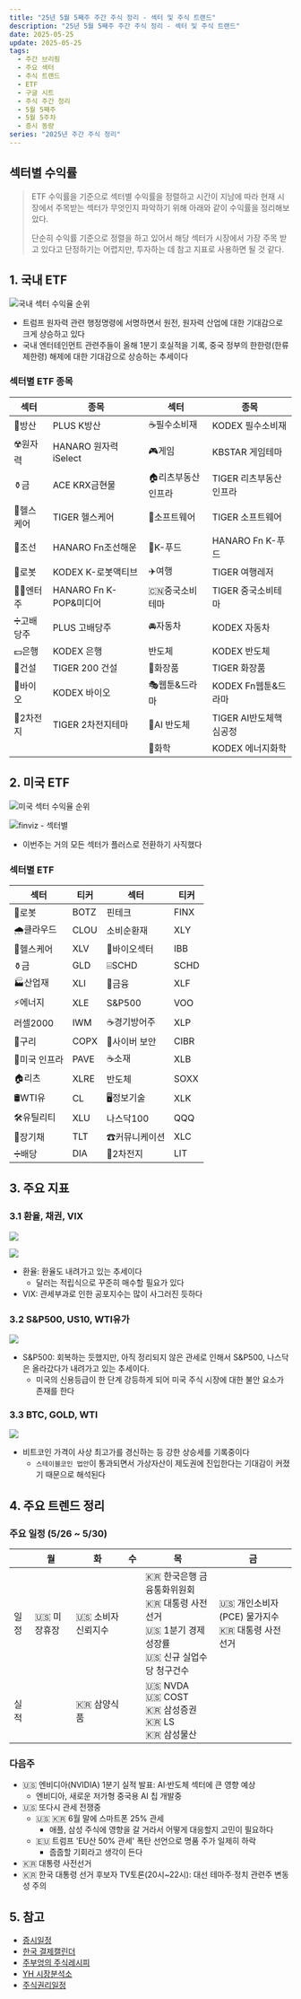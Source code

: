```yaml
---
title: "25년 5월 5째주 주간 주식 정리 - 섹터 및 주식 트랜드"
description: "25년 5월 5째주 주간 주식 정리 - 섹터 및 주식 트랜드"
date: 2025-05-25
update: 2025-05-25
tags:
  - 주간 브리핑
  - 주요 섹터
  - 주식 트랜드
  - ETF
  - 구글 시트
  - 주식 주간 정리
  - 5월 5째주
  - 5월 5주차
  - 증시 동량
series: "2025년 주간 주식 정리"
---
```


## 섹터별 수익률

> ETF 수익률을 기준으로 섹터별 수익률을 정렬하고 시간이 지남에 따라 현재 시장에서 주목받는 섹터가 무엇인지 파악하기 위해 아래와 같이 수익률을 정리해보았다.
>
> 단순히 수익률 기준으로 정렬을 하고 있어서 해당 섹터가 시장에서 가장 주목 받고 있다고 단정하기는 어렵지만, 투자하는 데 참고 지표로 사용하면 될 것 같다.

## 1. 국내 ETF

![국내 섹터 수익율 순위](image-domestic-1.png)


- 트럼프 원자력 관련 행정명령에 서명하면서 원전, 원자력 산업에 대한 기대감으로 크게 상승하고 있다
- 국내 엔터테인먼트 관련주들이 올해 1분기 호실적을 기록, 중국 정부의 한한령(한류 제한령) 해제에 대한 기대감으로 상승하는 추세이다

### 섹터별 ETF 종목

| **섹터** | **종목**               | **섹터**      | **종목**              |
| ---------- | ---------------------- | ----------------- | ---------------------- |
| 🔫방산      | PLUS K방산             | ☕️필수소비재       | KODEX 필수소비재       |
| ☢️원자력    | HANARO 원자력iSelect   | 🎮게임             | KBSTAR 게임테마        |
| ⚱️금        | ACE KRX금현물          | 🏠리츠부동산인프라 | TIGER 리츠부동산인프라 |
| 🏥헬스케어  | TIGER 헬스케어         | 💾소프트웨어       | TIGER 소프트웨어       |
| 🚢조선      | HANARO Fn조선해운      | 🍕K-푸드           | HANARO Fn K-푸드       |
| 🤖로봇      | KODEX K-로봇액티브     | ✈️여행             | TIGER 여행레저         |
| 👩‍🎤엔터주   | HANARO Fn K-POP&미디어 | 🇨🇳중국소비테마    | TIGER 중국소비테마     |
| ➗고배당주  | PLUS 고배당주          | 🚘자동차           | KODEX 자동차           |
| 💵은행      | KODEX 은행             | 반도체            | KODEX 반도체           |
| 🚧건설      | TIGER 200 건설         | 💄화장품           | TIGER 화장품           |
| 🧬바이오    | KODEX 바이오           | 🎭웹툰&드라마      | KODEX Fn웹툰&드라마    |
| 🪫2차전지   | TIGER 2차전지테마      | 🤖AI 반도체        | TIGER AI반도체핵심공정 |
|            |                        | 🧪화학             | KODEX 에너지화학       |

## 2. 미국 ETF

![미국 섹터 수익율 순위](image-oversee-1.png)

![finviz - 섹터별](image-finviz.png)

- 이번주는 거의 모든 섹터가 플러스로 전환하기 사직했다

### 섹터별 ETF

| 섹터         | **티커** | **섹터**      | **티커** |
| ------------ | -------- | ------------- | -------- |
| 🤖로봇        | BOTZ     | 핀테크        | FINX     |
| 🌧️클라우드    | CLOU     | 소비순환재    | XLY      |
| 🏥헬스케어    | XLV      | 🧬바이오섹터   | IBB      |
| ⚱️금          | GLD      | ⌹SCHD         | SCHD     |
| 🏭산업재      | XLI      | 🏦금융         | XLF      |
| ⚡️에너지      | XLE      | S&P500        | VOO      |
| 러셀2000     | IWM      | ☕️경기방어주   | XLP      |
| 🔌구리        | COPX     | 🔐사이버 보안  | CIBR     |
| 🌉미국 인프라 | PAVE     | ☕️소재         | XLB      |
| 🏠리츠        | XLRE     | 반도체        | SOXX     |
| 🛢️WTI유       | CL       | 🖥️정보기술     | XLK      |
| 🛠️유틸리티    | XLU      | 나스닥100     | QQQ      |
| 📄장기채      | TLT      | ☎커뮤니케이션 | XLC      |
| ➗배당        | DIA      | 🪫2차전지      | LIT      |



## 3. 주요 지표

### 3.1 환율, 채권, VIX

![](image-chart-1.png)

![](image-green-fear-index.png)

- 환율: 환율도 내려가고 있는 추세이다
  - 달러는 적립식으로 꾸준히 매수할 필요가 있다
- VIX: 관세부과로 인한 공포지수는 많이 사그러진 듯하다

### 3.2 S&P500, US10, WTI유가

![](image-chart-2.png)

- S&P500: 회복하는 듯했지만, 아직 정리되지 않은 관세로 인해서 S&P500, 나스닥은 올라갔다가 내려가고 있는 추세이다.
  - 미국의 신용등급이 한 단계 강등하게 되어 미국 주식 시장에 대한 불안 요소가 존재를 한다

### 3.3 BTC, GOLD, WTI

![](image-chart-3.png)

- 비트코인 가격이 사상 최고가를 경신하는 등 강한 상승세를 기록중이다
  - `스테이블코인 법안`이 통과되면서 가상자산이 제도권에 진입한다는 기대감이 커졌기 때문으로 해석된다

## 4. 주요 트렌드 정리

### 주요 일정 (5/26 ~ 5/30)

|      | 월          | 화                | 수   | 목                                                           | 금                                                 |
| ---- | ----------- | ----------------- | ---- | ------------------------------------------------------------ | -------------------------------------------------- |
| 일정 | 🇺🇸 미장휴장 | 🇺🇸 소비자신뢰지수 |      | 🇰🇷 한국은행 금융통화위원회<br/>🇰🇷 대통령 사전선거<br/>🇺🇸 1분기 경제성장률<br/>🇺🇸 신규 실업수당 청구건수 | 🇺🇸 개인소비자(PCE) 물가지수<br/>🇰🇷 대통령 사전선거 |
| 실적 |             | 🇰🇷 삼양식품       |      | 🇺🇸 NVDA<br/>🇺🇸 COST<br/>🇰🇷 삼성증권<br/>🇰🇷 LS<br/>🇰🇷 삼성물산 |                                                    |



### 다음주

- 🇺🇸 엔비디아(NVIDIA) 1분기 실적 발표: AI·반도체 섹터에 큰 영향 예상
  - 엔비디아, 새로운 저가형 중국용 AI 칩 개발중 
- 🇺🇸 또다시 관세 전쟁중
  - 🇺🇸 🇰🇷 6월 말에 스마트폰 25% 관세
    - 애플, 삼성 주식에 영향을 갈 거라서 어떻게 대응할지 고민이 필요하다
  - 🇪🇺 트럼프 'EU산 50% 관세' 폭탄 선언으로 명품 주가 일제히 하락
    - 줍줍할 기회라고 생각이 든다
- 🇰🇷 대통령 사전선거
- 🇰🇷 한국 대통령 선거 후보자 TV토론(20시~22시): 대선 테마주·정치 관련주 변동성 주의

## 5. 참고

- [증시일정](https://securities.miraeasset.com/hkr/hkr1003/n13.do)
- [한국 결제캘린더](https://kr.investing.com/economic-calendar/)
- [주부엉의 주식레시피](https://contents.premium.naver.com/owlstock/owlrecipe/contents/250427192358200fr)
- [YH 시장분석소](https://yhw5285.tistory.com/457)
- [주식권리일정](https://seibro.or.kr/websquare/control.jsp?w2xPath=/IPORTAL/user/company/BIP_CNTS01020V.xml&menuNo=273)
